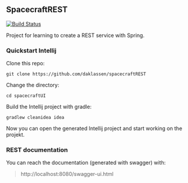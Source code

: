 ## SpacecraftREST

[![Build Status](https://travis-ci.org/daklassen/spacecraftREST.svg?branch=master)](https://travis-ci.org/daklassen/spacecraftREST)

Project for learning to create a REST service with Spring.

### Quickstart Intellij

Clone this repo:
```
git clone https://github.com/daklassen/spacecraftREST
```
Change the directory:
```
cd spacecraftUI
```
Build the Intellij project with gradle:
```
gradlew cleanidea idea
```
Now you can open the generated Intellij project and start working on the projekt.

### REST documentation

You can reach the documentation (generated with swagger) with: 
> http://localhost:8080/swagger-ui.html
